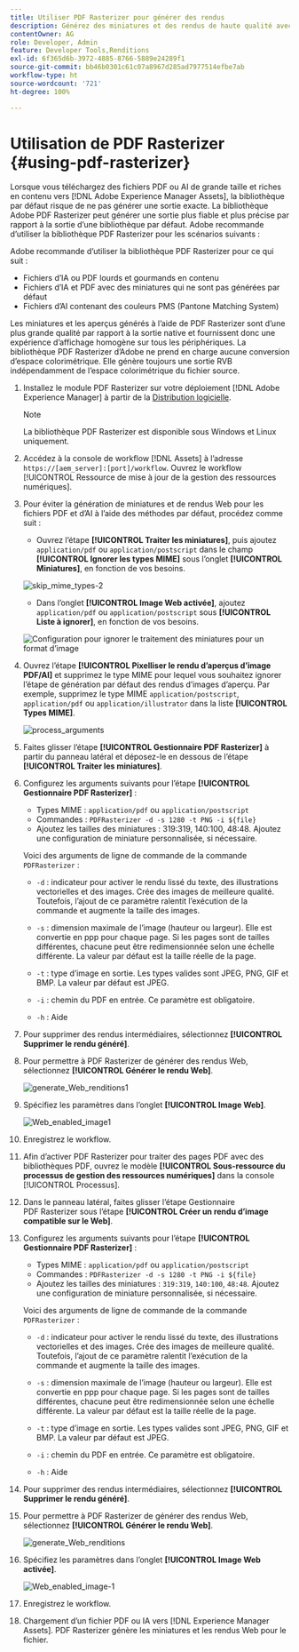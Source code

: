 ```yaml
---
title: Utiliser PDF Rasterizer pour générer des rendus
description: Générez des miniatures et des rendus de haute qualité avec la bibliothèque Adobe PDF Rasterizer.
contentOwner: AG
role: Developer, Admin
feature: Developer Tools,Renditions
exl-id: 6f365d6b-3972-4885-8766-5889e24289f1
source-git-commit: bb46b0301c61c07a8967d285ad7977514efbe7ab
workflow-type: ht
source-wordcount: '721'
ht-degree: 100%

---
```


# Utilisation de PDF Rasterizer {#using-pdf-rasterizer}

Lorsque vous téléchargez des fichiers PDF ou AI de grande taille et riches en contenu vers [!DNL Adobe Experience Manager Assets], la bibliothèque par défaut risque de ne pas générer une sortie exacte. La bibliothèque Adobe PDF Rasterizer peut générer une sortie plus fiable et plus précise par rapport à la sortie d’une bibliothèque par défaut. Adobe recommande d’utiliser la bibliothèque PDF Rasterizer pour les scénarios suivants :

Adobe recommande d’utiliser la bibliothèque PDF Rasterizer pour ce qui suit :

* Fichiers d’IA ou PDF lourds et gourmands en contenu
* Fichiers d’IA et PDF avec des miniatures qui ne sont pas générées par défaut
* Fichiers d’AI contenant des couleurs PMS (Pantone Matching System)

Les miniatures et les aperçus générés à l’aide de PDF Rasterizer sont d’une plus grande qualité par rapport à la sortie native et fournissent donc une expérience d’affichage homogène sur tous les périphériques. La bibliothèque PDF Rasterizer d’Adobe ne prend en charge aucune conversion d’espace colorimétrique. Elle génère toujours une sortie RVB indépendamment de l’espace colorimétrique du fichier source.

1. Installez le module PDF Rasterizer sur votre déploiement [!DNL Adobe Experience Manager] à partir de la [Distribution logicielle](https://experience.adobe.com/#/downloads/content/software-distribution/en/aem.html?package=/content/software-distribution/en/details.html/content/dam/aem/public/adobe/packages/cq650/product/assets/aem-assets-pdf-rasterizer-pkg-4.4.zip).

   >[!NOTE]
   >
   >La bibliothèque PDF Rasterizer est disponible sous Windows et Linux uniquement.

1. Accédez à la console de workflow [!DNL Assets] à l’adresse `https://[aem_server]:[port]/workflow`. Ouvrez le workflow [!UICONTROL Ressource de mise à jour de la gestion des ressources numériques].

1. Pour éviter la génération de miniatures et de rendus Web pour les fichiers PDF et d’AI à l’aide des méthodes par défaut, procédez comme suit :

   * Ouvrez l’étape **[!UICONTROL Traiter les miniatures]**, puis ajoutez `application/pdf` ou `application/postscript` dans le champ **[!UICONTROL Ignorer les types MIME]** sous l’onglet **[!UICONTROL Miniatures]**, en fonction de vos besoins.

   ![skip_mime_types-2](assets/skip_mime_types-2.png)

   * Dans l’onglet **[!UICONTROL Image Web activée]**, ajoutez `application/pdf` ou `application/postscript` sous **[!UICONTROL Liste à ignorer]**, en fonction de vos besoins.

   ![Configuration pour ignorer le traitement des miniatures pour un format d’image](assets/web_enabled_imageskiplist.png)

1. Ouvrez l’étape **[!UICONTROL Pixelliser le rendu d’aperçus d’image PDF/AI]** et supprimez le type MIME pour lequel vous souhaitez ignorer l’étape de génération par défaut des rendus d’images d’aperçu. Par exemple, supprimez le type MIME `application/postscript`, `application/pdf` ou `application/illustrator` dans la liste **[!UICONTROL Types MIME]**.

   ![process_arguments](assets/process_arguments.png)

1. Faites glisser l’étape **[!UICONTROL Gestionnaire PDF Rasterizer]** à partir du panneau latéral et déposez-le en dessous de l’étape **[!UICONTROL Traiter les miniatures]**.
1. Configurez les arguments suivants pour l’étape **[!UICONTROL Gestionnaire PDF Rasterizer]** :

   * Types MIME : `application/pdf` ou `application/postscript`
   * Commandes : `PDFRasterizer -d -s 1280 -t PNG -i ${file}`
   * Ajoutez les tailles des miniatures : 319:319, 140:100, 48:48. Ajoutez une configuration de miniature personnalisée, si nécessaire.

   Voici des arguments de ligne de commande de la commande `PDFRasterizer` :

   * `-d` : indicateur pour activer le rendu lissé du texte, des illustrations vectorielles et des images. Crée des images de meilleure qualité. Toutefois, l’ajout de ce paramètre ralentit l’exécution de la commande et augmente la taille des images.

   * `-s` : dimension maximale de l’image (hauteur ou largeur). Elle est convertie en ppp pour chaque page. Si les pages sont de tailles différentes, chacune peut être redimensionnée selon une échelle différente. La valeur par défaut est la taille réelle de la page.

   * `-t` : type d’image en sortie. Les types valides sont JPEG, PNG, GIF et BMP. La valeur par défaut est JPEG.

   * `-i` : chemin du PDF en entrée. Ce paramètre est obligatoire.

   * `-h` : Aide


1. Pour supprimer des rendus intermédiaires, sélectionnez **[!UICONTROL Supprimer le rendu généré]**.
1. Pour permettre à PDF Rasterizer de générer des rendus Web, sélectionnez **[!UICONTROL Générer le rendu Web]**.

   ![generate_Web_renditions1](assets/generate_web_renditions1.png)

1. Spécifiez les paramètres dans l’onglet **[!UICONTROL Image Web]**.

   ![Web_enabled_image1](assets/web_enabled_image1.png)

1. Enregistrez le workflow.
1. Afin d’activer PDF Rasterizer pour traiter des pages PDF avec des bibliothèques PDF, ouvrez le modèle **[!UICONTROL Sous-ressource du processus de gestion des ressources numériques]** dans la console [!UICONTROL Processus].
1. Dans le panneau latéral, faites glisser l’étape Gestionnaire PDF Rasterizer sous l’étape **[!UICONTROL Créer un rendu d’image compatible sur le Web]**.
1. Configurez les arguments suivants pour l’étape **[!UICONTROL Gestionnaire PDF Rasterizer]** :

   * Types MIME : `application/pdf` ou `application/postscript`
   * Commandes : `PDFRasterizer -d -s 1280 -t PNG -i ${file}`
   * Ajoutez les tailles des miniatures : `319:319`, `140:100`, `48:48`. Ajoutez une configuration de miniature personnalisée, si nécessaire.

   Voici des arguments de ligne de commande de la commande `PDFRasterizer` :

   * `-d` : indicateur pour activer le rendu lissé du texte, des illustrations vectorielles et des images. Crée des images de meilleure qualité. Toutefois, l’ajout de ce paramètre ralentit l’exécution de la commande et augmente la taille des images.

   * `-s` : dimension maximale de l’image (hauteur ou largeur). Elle est convertie en ppp pour chaque page. Si les pages sont de tailles différentes, chacune peut être redimensionnée selon une échelle différente. La valeur par défaut est la taille réelle de la page.

   * `-t` : type d’image en sortie. Les types valides sont JPEG, PNG, GIF et BMP. La valeur par défaut est JPEG.

   * `-i` : chemin du PDF en entrée. Ce paramètre est obligatoire.

   * `-h` : Aide


1. Pour supprimer des rendus intermédiaires, sélectionnez **[!UICONTROL Supprimer le rendu généré]**.
1. Pour permettre à PDF Rasterizer de générer des rendus Web, sélectionnez **[!UICONTROL Générer le rendu Web]**.

   ![generate_Web_renditions](assets/generate_web_renditions.png)

1. Spécifiez les paramètres dans l’onglet **[!UICONTROL Image Web activée]**.

   ![Web_enabled_image-1](assets/web_enabled_image-1.png)

1. Enregistrez le workflow.
1. Chargement d’un fichier PDF ou IA vers [!DNL Experience Manager Assets]. PDF Rasterizer génère les miniatures et les rendus Web pour le fichier.
